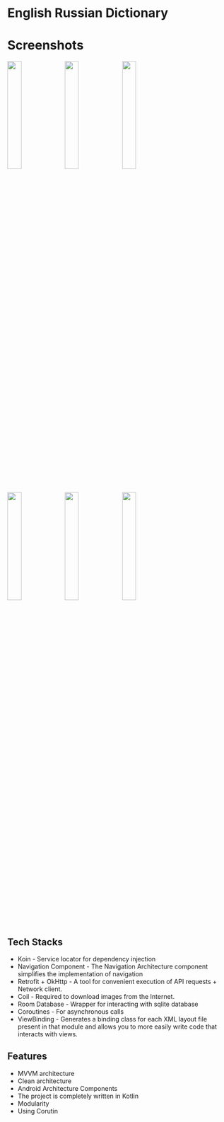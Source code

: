 # English Russian Dictionary

# Screenshots
<img src="https://user-images.githubusercontent.com/89124134/224475287-8dd9d392-b82e-4d8b-bc1b-898feb95864d.png" width="25%"> <img src="https://user-images.githubusercontent.com/89124134/224475296-395ec84c-c824-4a19-a6c3-4a35f6306dbd.png" width="25%"> 
<img src="https://user-images.githubusercontent.com/89124134/224475298-9dc397ca-4f20-4478-9966-a1ed71ba5125.png" width="25%"> 
<img src="https://user-images.githubusercontent.com/89124134/224475307-2f834113-6f0c-425d-a328-557f7c039e13.png" width="25%"> 
<img src="https://user-images.githubusercontent.com/89124134/224475303-0df1dd97-051b-460b-8252-b586da07f816.png" width="25%"> 
<img src="https://user-images.githubusercontent.com/89124134/224475308-ad336b2f-1965-40d9-a273-43b3aabaf269.png" width="25%"> 

## Tech Stacks
* Koin - Service locator for dependency injection
* Navigation Component - The Navigation Architecture component simplifies the implementation of navigation
* Retrofit + OkHttp - A tool for convenient execution of API requests + Network client.
* Coil - Required to download images from the Internet.
* Room Database - Wrapper for interacting with sqlite database
* Coroutines - For asynchronous calls
* ViewBinding - Generates a binding class for each XML layout file present in that module and allows you to more easily write code that interacts with views.

## Features
* MVVM architecture
* Clean architecture
* Android Architecture Components
* The project is completely written in Kotlin
* Modularity
* Using Corutin
